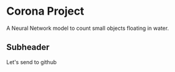 # Corona Project

 A Neural Network model to count small objects floating in water.

 ## Subheader

 Let's send to github
